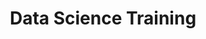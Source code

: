 ---
title: Data Science Training
start-date: July 1,2020
end-date: April 30, 2021 #otherwise use end-date
featured: yes #puts meeting on homepage
description: 
overview: The CIO Council has launched the Data Science Training Program to upskill the Federal workforce to tackle problems of unique importance to the Federal government.
image: cio-council-logo.jpg
image-alt: semi-transparent blue overlay on circuits background
link: /programs-and-events/data-science-training-program/ 
external_url: 

---